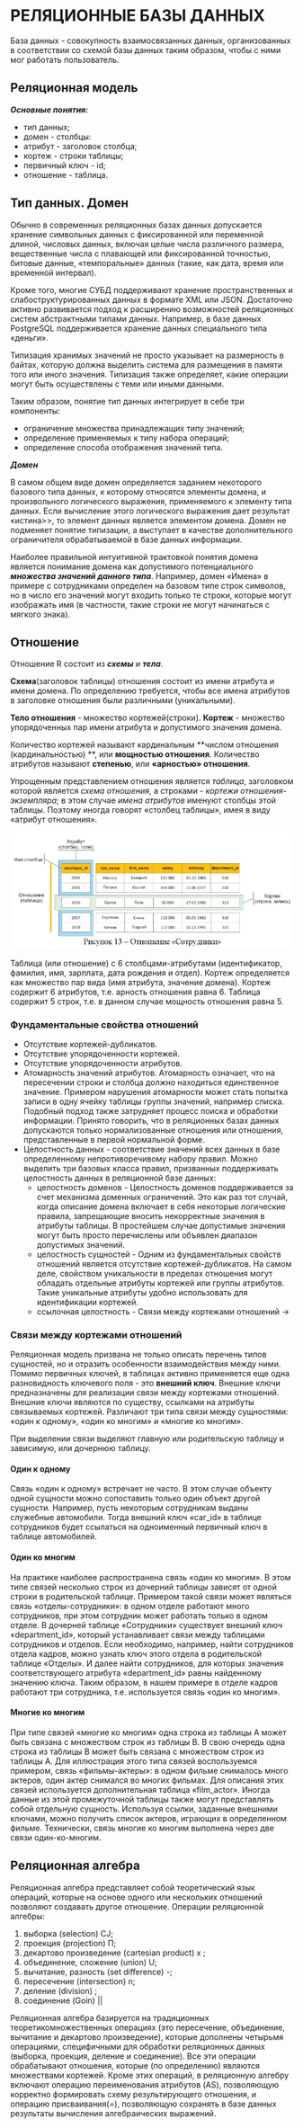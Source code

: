 # РЕЛЯЦИОННЫЕ БАЗЫ ДАННЫХ

База данных - совокупность взаимосвязанных данных, организованных в соответствии
со схемой базы данных таким образом, чтобы с ними мог работать пользователь.

## Реляционная модель

_**Основные понятия:**_

- тип данных;
- домен - столбцы:
- атрибут - заголовок столбца;
- кортеж - строки таблицы;
- первичный ключ - id;
- отношение - таблица.

## Тип данных. Домен

Обычно в современных реляционных базах данных допускается хранение символьных
данных с фиксированной или переменной длиной, числовых данных, включая целые
числа различного размера, вещественные числа с плавающей или фиксированной
точностью, битовые данные, «темпоральные» данных (такие, как дата, время или
временной интервал).

Кроме того, многие СУБД поддерживают хранение
пространственных и слабоструктурированных данных в формате XML или JSON.
Достаточно активно развивается подход к расширению возможностей реляционных
систем абстрактными типами данных. Например, в базе данных PostgreSQL
поддерживается хранение данных специального типа «деньги».

Типизация хранимых значений не просто указывает на размерность в байтах, которую
должна выделить система для размещения в памяти того или иного значения.
Типизация также определяет, какие операции могут быть осуществлены с теми или
иными данными.

Таким образом, понятие тип данных интегрирует в себе три компоненты:

- ограничение множества принадлежащих типу значений;
- определение применяемых к типу набора операций;
- определение способа отображения значений типа.

**_Домен_**

В самом общем виде домен определяется заданием некоторого базового типа данных,
к которому относятся элементы домена, и произвольного логического выражения,
применяемого к элементу типа данных. Если вычисление этого логического выражения
дает результат «истина>>, то элемент данных является элементом домена. Домен не
подменяет понятие типизации, а выступает в качестве дополнительного ограничителя
обрабатываемой в базе данных информации.

Наиболее правильной интуитивной трактовкой понятия домена является понимание
домена как допустимого потенциального **_множества значений данного типа_**.
Например, домен «Имена» в примере с сотрудниками определен на базовом типе
строк символов, но в число его значений могут входить только те строки, которые
могут изображать имя (в частности, такие строки не могут начинаться с мягкого
знака).

## Отношение

Отношение R состоит из _**схемы**_ и _**тела**_.

**Схема**(заголовок таблицы) отношения состоит из имени атрибута и имени домена.
По определению требуется, чтобы все имена атрибутов в заголовке отношения были
различными (уникальными).

**Тело отношения** - множество кортежей(строки).
**Кортеж** - множество упорядоченных пар имени атрибута и допустимого
значения домена.

Количество кортежей называют кардинальным **числом отношения (кардинальностью)
**,
или **мощностью отношения**. Количество атрибутов называют **степенью**, или
**«арностью» отношения**.

Упрощенным представлением отношения является _таблица_, заголовком которой
является _схема отношения_, а строками - _кортежи отношения-экземпляра_; в этом
случае _имена атрибутов_ именуют столбцы этой таблицы. Поэтому иногда говорят
«столбец таблицы», имея в виду «атрибут отношения».

![t1i1.png](/imgs/t1i1.png)

Таблица (или отношение) с 6 столбцами-атрибутами (идентификатор, фамилия, имя,
зарплата, дата рождения и отдел). Кортеж определяется как множество пар вида
(имя атрибута, значение домена). Кортеж содержит 6 атрибутов, т.е. арность
отношения равна 6. Таблица содержит 5 строк, т.е. в данном случае мощность
отношения равна 5.

### Фундаментальные свойства отношений

- Отсутствие кортежей-дубликатов.
- Отсутствие упорядоченности кортежей.
- Отсутствие упорядоченности атрибутов.
- Атомарность значений атрибутов. Атомарность означает, что на пересечении
  строки и столбца должно находиться единственное значение. Примером нарушения
  атомарности может стать попытка записи в одну ячейку таблицы группы значений,
  например списка. Подобный подход также затрудняет процесс поиска и обработки
  информации. Принято говорить, что в реляционных базах данных допускаются
  только нормализованные отношения или отношения, представленные в первой
  нормальной форме.
- Целостность данных - соответствие значений всех данных в базе определенному
  непротиворечивому набору правил. Можно выделить три базовых класса правил,
  призванных поддерживать целостность данных в реляционной базе данных:
    - целостность доменов - Целостность доменов поддерживается за счет механизма
      доменных ограничений. Это как раз тот случай, когда описание домена
      включает в себя некоторые логические правила, запрещающие вносить
      некорректные значения в атрибуты таблицы. В простейшем случае допустимые
      значения могут быть просто перечислены или объявлен диапазон допустимых
      значений.
    - целостность сущностей - Одним из фундаментальных свойств отношений
      является отсутствие кортежей-дубликатов. На самом деле, свойством
      уникальности в пределах отношения могут обладать отдельные атрибуты
      кортежей или группы атрибутов. Такие уникальные атрибуты удобно
      использовать для идентификации кортежей.
    - ссылочная целостность - Связи между кортежами отношений ->

### Связи между кортежами отношений

Реляционная модель призвана не только описать перечень типов сущностей, но и
отразить особенности взаимодействия между ними. Помимо первичных ключей, в
таблицах активно применяется еще одна разновидность ключевого поля - это
**внешний ключ**. Внешние ключи предназначены для реализации связи между
кортежами отношений. Внешние ключи являются по существу, ссылками на атрибуты
связываемых кортежей. Различают три типа связи между сущностями: «один к
одному», «один ко многим» и «многие ко многим».

При выделении связи выделяют главную или родительскую
таблицу и зависимую, или дочернюю таблицу.

#### Один к одному

Связь «один к одному» встречает не часто. В этом случае объекту одной
сущности можно сопоставить только один объект другой сущности. Например, пусть
некоторым сотрудникам выданы служебные автомобили. Тогда внешний ключ «саг_id»
в таблице сотрудников будет ссылаться на одноименный первичный ключ в таблице
автомобилей.

#### Один ко многим

На практике наиболее распространена связь «один ко многим». В этом типе связей
несколько строк из дочерний таблицы зависят от одной строки в родительской
таблице. Примером такой связи может являться связь «отделы-сотрудники»: в одном
отделе работают много сотрудников, при этом сотрудник может работать только в
одном отделе. В дочерней таблице «Сотрудники» существует внешний ключ
«department_id», который устанавливает связи между таблицами сотрудников и
отделов. Если необходимо, например, найти сотрудников отдела кадров, можно
узнать ключ этого отдела в родительской таблице «Отделы». И далее найти
сотрудников, для которых значения соответствующего атрибута «department_id»
равны найденному значению ключа. Таким образом, в нашем примере в отделе кадров
работают три сотрудника, т.е. используется связь «один ко многим».

#### Многие ко многим

При типе связей «многие ко многим» одна строка из таблицы А может быть связана
с множеством строк из таблицы В. В свою очередь одна строка из таблицы В может
быть связана с множеством строк из таблицы А.
Для иллюстрация этого типа связей воспользуемся примером, связь «фильмы-актеры»:
в одном фильме снималось много актеров, один актер снимался во многих фильмах.
Для описания этих связей используется дополнительная таблица «film_actor».
Иногда данные из этой промежуточной таблицы также могут представлять собой
отдельную сущность. Используя ссылки, заданные внешними ключами, можно получить
список актеров, играющих в определенном фильме. Технически, связь многие ко
многим выполнена через две связи один-ко-многим.

## Реляционная алгебра

Реляционная алгебра представляет собой теоретический язык
операций, которые на основе одного или нескольких отношений
позволяют создавать другое отношение.
Операции реляционной алгебры:

1) выборка (selection) CJ;
2) проекция (projection) П;
3) декартово произведение (cartesian product) х ;
4) объединение, сложение (union) U;
5) вычитание, разность (set difference) -;
6) пересечение (intersection) n;
7) деление (division) \;
8) соединение (Goin) ||

Реляционная алгебра базируется на традиционных теоретикомножественных операциях
(это пересечение, объединение, вычитание и декартово произведение), которые
дополнены четырьмя операциями, специфичными для обработки реляционных данных
(выборка, проекция, деление и соединение). Все эти операции обрабатывают
отношения, которые (по определению) являются множествами кортежей. Кроме этих
операций, в реляционную алгебру включают операцию переименования атрибутов (AS),
позволяющую корректно формировать схему результирующего отношения, и операцию
присваивания(=), позволяющую сохранять в базе данных результаты вычисления
алгебраических выражений.
